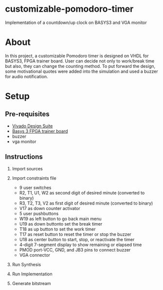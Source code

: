 # customizable-pomodoro-timer
Implementation of a countdown/up clock on BASYS3 and VGA monitor

# About
In  this  project,  a  customizable  Pomodoro  timer  is  designed on VHDL for BASYS3, FPGA trainer board.  User  can  decide  not  only  to work/break  time  but  also,  they  can  change  the  counting method.  To  put  forward  the  design, some  motivational  quotes  were  added  into  the  simulation  and  used  a  buzzer  for  audio notification.

# Setup

## Pre-requisites

* [Vivado Design Suite](https://www.xilinx.com/products/design-tools/vivado.html) 
* [Basys 3 FPGA trainer board](https://store.digilentinc.com/basys-3-artix-7-fpga-trainer-board-recommended-for-introductory-users/)
* buzzer
* vga monitor

## Instructions

1. Import sources
2. Import constraints file

    * 9 user switches 
    - R2, T1, U1, W2 as second digit of desired minute (converted to binary)
    - R3, T2, T3, V2 as first digit of desired minute (converted to binary)
    - V17 as down counter activator
    * 5 user pushbuttons
    - W19 as left button to go back main menu
    - U19 as down buttonto set the break timer
    - T18 as up button to set the work timer
    - T17 as reset button to reset the timer or stop the buzzer
    - U18 as center button to start, stop, or reactivate the timer
    
    * 4-digit 7-segment display to show remaining or elapsed time
    * PMOD port-VCC, GND, and JB3 pins to connect buzzer
    * VGA connector

3. Run Synthesis
4. Run Implementation
5. Generate bitstream
